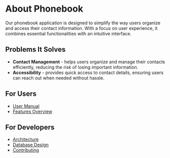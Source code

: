# About Phonebook

Our phonebook application is designed to simplify the way users organize and access their contact information. With a focus on user experience, it combines essential functionalities with an intuitive interface.

## Problems It Solves
- **Contact Management** - helps users organize and manage their contacts efficiently, reducing the risk of losing important information.
- **Accessibility** - provides quick access to contact details, ensuring users can reach out when needed without hassle.


## For Users
- [User Manual](user-manual.md)
- [Features Overview](features.md)

## For Developers
- [Architecture](architecture.md)
- [Database Design](database-design.md)
- [Contributing](contributing.md)
